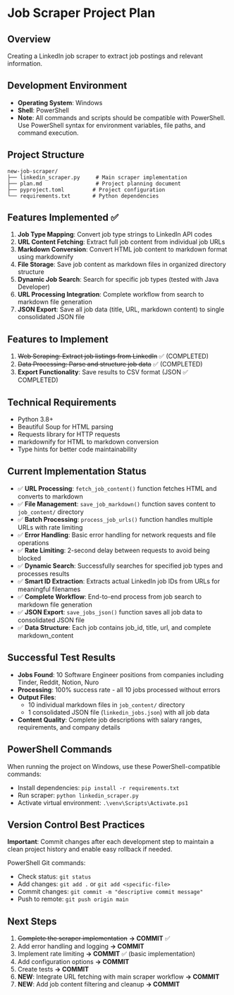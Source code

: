 # Job Scraper Project Plan

## Overview
Creating a LinkedIn job scraper to extract job postings and relevant information.

## Development Environment
- **Operating System**: Windows
- **Shell**: PowerShell
- **Note**: All commands and scripts should be compatible with PowerShell. Use PowerShell syntax for environment variables, file paths, and command execution.

## Project Structure
```
new-job-scraper/
├── linkedin_scraper.py     # Main scraper implementation
├── plan.md                 # Project planning document
├── pyproject.toml         # Project configuration
└── requirements.txt       # Python dependencies
```

## Features Implemented ✅
1. **Job Type Mapping**: Convert job type strings to LinkedIn API codes
2. **URL Content Fetching**: Extract full job content from individual job URLs
3. **Markdown Conversion**: Convert HTML job content to markdown format using markdownify
4. **File Storage**: Save job content as markdown files in organized directory structure
5. **Dynamic Job Search**: Search for specific job types (tested with Java Developer)
6. **URL Processing Integration**: Complete workflow from search to markdown file generation
7. **JSON Export**: Save all job data (title, URL, markdown content) to single consolidated JSON file

## Features to Implement
1. ~~Web Scraping: Extract job listings from LinkedIn~~ ✅ (COMPLETED)
2. ~~Data Processing: Parse and structure job data~~ ✅ (COMPLETED) 
3. **Export Functionality**: Save results to CSV format (JSON ✅ COMPLETED)

## Technical Requirements
- Python 3.8+
- Beautiful Soup for HTML parsing
- Requests library for HTTP requests
- markdownify for HTML to markdown conversion
- Type hints for better code maintainability

## Current Implementation Status
- ✅ **URL Processing**: `fetch_job_content()` function fetches HTML and converts to markdown
- ✅ **File Management**: `save_job_markdown()` function saves content to `job_content/` directory
- ✅ **Batch Processing**: `process_job_urls()` function handles multiple URLs with rate limiting
- ✅ **Error Handling**: Basic error handling for network requests and file operations
- ✅ **Rate Limiting**: 2-second delay between requests to avoid being blocked
- ✅ **Dynamic Search**: Successfully searches for specified job types and processes results
- ✅ **Smart ID Extraction**: Extracts actual LinkedIn job IDs from URLs for meaningful filenames
- ✅ **Complete Workflow**: End-to-end process from job search to markdown file generation
- ✅ **JSON Export**: `save_jobs_json()` function saves all job data to consolidated JSON file
- ✅ **Data Structure**: Each job contains job_id, title, url, and complete markdown_content

## Successful Test Results
- **Jobs Found**: 10 Software Engineer positions from companies including Tinder, Reddit, Notion, Nuro
- **Processing**: 100% success rate - all 10 jobs processed without errors
- **Output Files**: 
  - 10 individual markdown files in `job_content/` directory
  - 1 consolidated JSON file (`linkedin_jobs.json`) with all job data
- **Content Quality**: Complete job descriptions with salary ranges, requirements, and company details

## PowerShell Commands
When running the project on Windows, use these PowerShell-compatible commands:
- Install dependencies: `pip install -r requirements.txt`
- Run scraper: `python linkedin_scraper.py`
- Activate virtual environment: `.\venv\Scripts\Activate.ps1`

## Version Control Best Practices
**Important**: Commit changes after each development step to maintain a clean project history and enable easy rollback if needed.

PowerShell Git commands:
- Check status: `git status`
- Add changes: `git add .` or `git add <specific-file>`
- Commit changes: `git commit -m "descriptive commit message"`
- Push to remote: `git push origin main`

## Next Steps
1. ~~Complete the scraper implementation~~ **→ COMMIT** ✅
2. Add error handling and logging **→ COMMIT**
3. Implement rate limiting **→ COMMIT** ✅ (basic implementation)
4. Add configuration options **→ COMMIT**
5. Create tests **→ COMMIT**
6. **NEW**: Integrate URL fetching with main scraper workflow **→ COMMIT**
7. **NEW**: Add job content filtering and cleanup **→ COMMIT**
